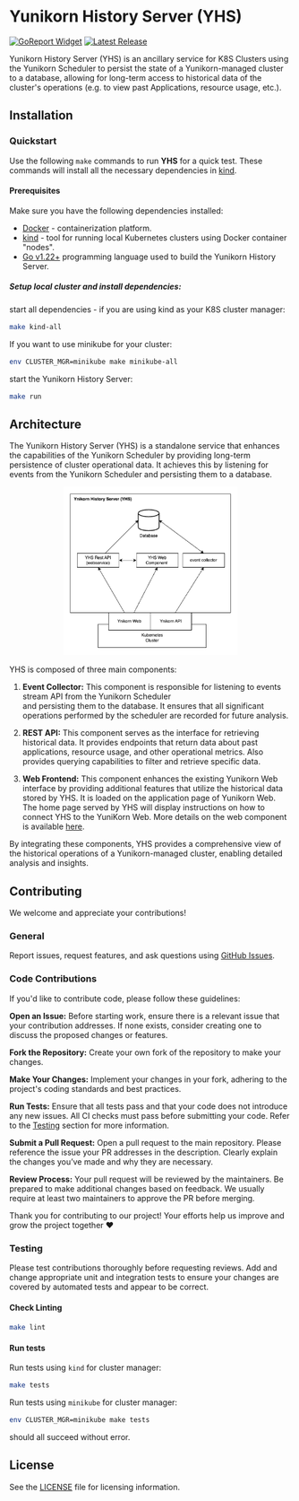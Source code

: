 # Yunikorn History Server (YHS)

[![GoReport Widget]][GoReport Status]
[![Latest Release](https://img.shields.io/github/v/release/G-Research/yunikorn-history-server?include_prereleases)](https://github.com/armadaproject/armada-operator/releases/latest)

[GoReport Widget]: https://goreportcard.com/badge/github.com/G-Research/yunikorn-history-server

[GoReport Status]: https://goreportcard.com/report/github.com/G-Research/yunikorn-history-server

Yunikorn History Server (YHS) is an ancillary service for K8S Clusters using the Yunikorn Scheduler to
persist the state of a Yunikorn-managed cluster to a database, allowing for long-term
access to historical data of the cluster's operations (e.g. to view past Applications,
resource usage, etc.).

## Installation

### Quickstart

Use the following `make` commands to run **YHS** for a quick test.
These commands will install all the necessary dependencies in [kind](https://kind.sigs.k8s.io/docs/user/quick-start/).

#### Prerequisites

Make sure you have the following dependencies installed:

* [Docker](https://docs.docker.com/get-docker/) - containerization platform.
* [kind](https://kind.sigs.k8s.io/docs/user/quick-start/) - tool for running local Kubernetes clusters using Docker container "nodes".
* [Go v1.22+](https://golang.org/doc/install) programming language used to build the Yunikorn History Server.

##### Setup local cluster and install dependencies:

start all dependencies - if you are using kind as your K8S cluster manager:

```bash
make kind-all
```

If you want to use minikube for your cluster:

```bash
env CLUSTER_MGR=minikube make minikube-all
```

start the Yunikorn History Server:

```bash
make run
```

## Architecture

The Yunikorn History Server (YHS) is a standalone service that enhances the capabilities of the
Yunikorn Scheduler by providing long-term persistence of cluster operational data.
It achieves this by listening for events from the Yunikorn Scheduler and persisting them to a database.

<p align="center">
  <img src="yhs-architecture.png" height="300">
</p>

YHS is composed of three main components:

1. **Event Collector:** This component is responsible for listening to events stream API from the Yunikorn Scheduler  
   and persisting them to the database.
   It ensures that all significant operations performed by the scheduler
   are recorded for future analysis.

2. **REST API:** This component serves as the interface for retrieving historical data.
   It provides endpoints that return data about past applications, resource usage, and other operational metrics. Also provides
   querying capabilities to filter and retrieve specific data.

3. **Web Frontend:** This component enhances the existing Yunikorn Web interface by providing additional features that utilize
   the historical data stored by YHS. It is loaded on the application page of Yunikorn Web. The home page served by YHS
   will display instructions on how to connect YHS to the YuniKorn Web.
   More details on the web component is available [here](web/README.md).

By integrating these components, YHS provides a comprehensive view of the historical operations of a Yunikorn-managed cluster,
enabling detailed analysis and insights.

## Contributing

We welcome and appreciate your contributions!

### General

Report issues, request features, and ask questions
using [GitHub Issues](https://github.com/G-Research/yunikorn-history-server/issues/new).

### Code Contributions

If you'd like to contribute code, please follow these guidelines:

**Open an Issue:** Before starting work, ensure there is a relevant issue that your contribution addresses.
If none exists, consider creating one to discuss the proposed changes or features.

**Fork the Repository:** Create your own fork of the repository to make your changes.

**Make Your Changes:** Implement your changes in your fork, adhering to the project's coding standards and best practices.

**Run Tests:** Ensure that all tests pass and that your code does not introduce any new issues.
All CI checks must pass before submitting your code. Refer to the [Testing](#testing) section for more information.

**Submit a Pull Request:** Open a pull request to the main repository. Please reference the issue your PR addresses in the description.
Clearly explain the changes you’ve made and why they are necessary.

**Review Process:** Your pull request will be reviewed by the maintainers. Be prepared to make additional changes based on feedback.
We usually require at least two maintainers to approve the PR before merging.

Thank you for contributing to our project! Your efforts help us improve and grow the project together ❤️

### Testing

Please test contributions thoroughly before requesting reviews. Add and change appropriate unit and integration tests to ensure your changes
are covered by automated tests and appear to be correct.

#### Check Linting

```bash
make lint
```

#### Run tests

Run tests using `kind` for cluster manager:
```bash
make tests
```

Run tests using `minikube` for cluster manager:
```bash
env CLUSTER_MGR=minikube make tests
```
should all succeed without error.

## License

See the [LICENSE](LICENSE) file for licensing information.
